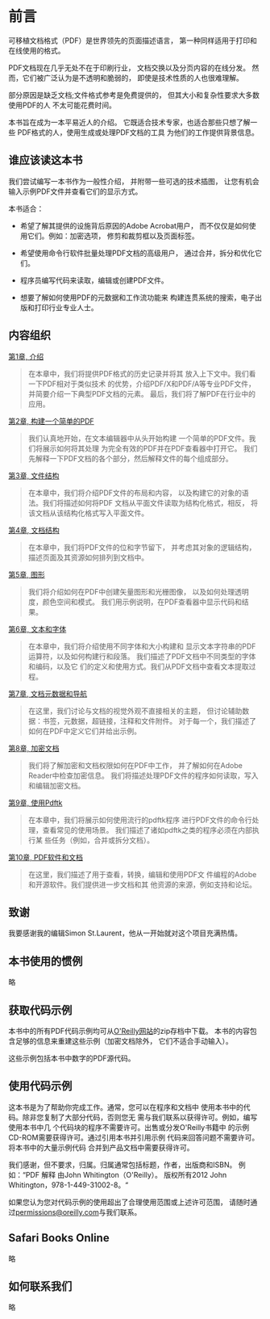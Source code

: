 # 前言

可移植文档格式（PDF）是世界领先的页面描述语言，
第一种同样适用于打印和在线使用的格式。

PDF文档现在几乎无处不在于印刷行业，
文档交换以及分页内容的在线分发。
然而，它们被广泛认为是不透明和脆弱的，
即使是技术性质的人也很难理解。

部分原因是缺乏文档;文件格式参考是免费提供的，
但其大小和复杂性要求大多数使用PDF的人
不太可能花费时间。

本书旨在成为一本平易近人的介绍。
它既适合技术专家，也适合那些只想了解一些
PDF格式的人，使用生成或处理PDF文档的工具
为他们的工作提供背景信息。

## 谁应该读这本书
我们尝试编写一本书作为一般性介绍，
并附带一些可选的技术插图，
让您有机会输入示例PDF文件并查看它们的显示方式。

本书适合：

* 希望了解其提供的设施背后原因的Adobe Acrobat用户，
而不仅仅是如何使用它们。例如：加密选项，
修剪和裁剪框以及页面标签。

* 希望使用命令行软件批量处理PDF文档的高级用户，
通过合并，拆分和优化它们。

* 程序员编写代码来读取，编辑或创建PDF文件。

* 想要了解如何使用PDF的元数据和工作流功能来
构建连贯系统的搜索，电子出版和打印行业专业人士。

## 内容组织
[第1章, 介绍](./chapter1.md)

>在本章中，我们将提供PDF格式的历史记录并将其
放入上下文中。我们看一下PDF相对于类似技术
的优势，介绍PDF/X和PDF/A等专业PDF文件，
并简要介绍一下典型PDF文档的元素。
最后，我们将了解PDF在行业中的应用。

[第2章, 构建一个简单的PDF](./chapter2.md)

>我们认真地开始，在文本编辑器中从头开始构建
一个简单的PDF文件。我们将展示如何将其处理
为完全有效的PDF并在PDF查看器中打开它。
我们先解释一下PDF文档的各个部分，然后解释文件的每个组成部分。

[第3章, 文件结构](./chapter3.md)

>在本章中，我们将介绍PDF文件的布局和内容，
以及构建它的对象的语法。我们将描述如何将PDF
文档从平面文件读取为结构化格式，相反，
将该文档从该结构化格式写入平面文件。

[第4章, 文档结构](./chapter4.md)

>在本章中，我们将PDF文件的位和字节留下，
并考虑其对象的逻辑结构，描述页面及其资源如何排列到文档中。

[第5章, 图形](./chapter5.md)

>我们将介绍如何在PDF中创建矢量图形和光栅图像，
以及如何处理透明度，颜色空间和模式。
我们用示例说明，在PDF查看器中显示代码和结果。

[第6章, 文本和字体](./chapter6.md)

>在本章中，我们将介绍使用不同字体和大小构建和
显示文本字符串的PDF运算符，以及如何构建行和段落。
我们描述了PDF文档中不同类型的字体和编码，以及它
们的定义和使用方式。我们从PDF文档中查看文本提取过程。

[第7章, 文档元数据和导航](./chapter7.md)

>在这里，我们讨论与文档的视觉外观不直接相关的主题，
但讨论辅助数据：书签，元数据，超链接，注释和文件附件。
对于每一个，我们描述了如何在PDF中定义它们并给出示例。

[第8章, 加密文档](./chapter8.md)

>我们将了解加密和文档权限如何在PDF中工作，
并了解如何在Adobe Reader中检查加密信息。
我们将描述处理PDF文件的程序如何读取，写入和编辑加密文档。

[第9章, 使用Pdftk](./chapter9.md)

>在本章中，我们将展示如何使用流行的pdftk程序
进行PDF文件的命令行处理，查看常见的使用场景。
我们描述了诸如pdftk之类的程序必须在内部执行某
些任务（例如，合并或拆分文档）。

[第10章, PDF软件和文档](./chapter10.md)

>在这里，我们描述了用于查看，转换，编辑和使用PDF文
件编程的Adobe和开源软件。我们提供进一步文档和其
他资源的来源，例如支持和论坛。

## 致谢
我要感谢我的编辑Simon St.Laurent，他从一开始就对这个项目充满热情。

## 本书使用的惯例
略

## 获取代码示例
本书中的所有PDF代码示例均可从[O'Reilly网站](http://oreilly.com/catalog/0636920021483)的zip存档中下载。
本书的内容包含足够的信息来重建这些示例（加密文档除外，
它们不适合手动输入）。

这些示例包括本书中数字的PDF源代码。

## 使用代码示例
这本书是为了帮助你完成工作。通常，您可以在程序和文档中
使用本书中的代码。除非您复制了大部分代码，否则您无
需与我们联系以获得许可。例如，编写使用本书中几
个代码块的程序不需要许可。出售或分发O'Reilly书籍中
的示例CD-ROM需要获得许可。通过引用本书并引用示例
代码来回答问题不需要许可。将本书中的大量示例代码
合并到产品文档中需要获得许可。

我们感谢，但不要求，归属。归属通常包括标题，作者，出版商和ISBN。
例如：“PDF 解释 由John Whitington（O'Reilly）。
版权所有2012 John Whitington，978-1-449-31002-8。“

如果您认为您对代码示例的使用超出了合理使用范围或上述许可范围，
请随时通过[permissions@oreilly.com](mailto:permissions@oreilly.com)与我们联系。

## Safari Books Online
略

## 如何联系我们
略

